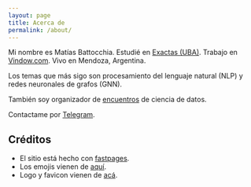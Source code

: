 ```yaml
---
layout: page
title: Acerca de
permalink: /about/
---
```


Mi nombre es Matías Battocchia. Estudié en [Exactas (UBA)](https://exactas.uba.ar). Trabajo en [Vindow.com](https://vindow.com). Vivo en Mendoza, Argentina.

Los temas que más sigo son procesamiento del lenguaje natural (NLP) y redes neuronales de grafos (GNN).

También soy organizador de [encuentros](https://www.meetup.com/ciencia-de-datos-en-mendoza) de ciencia de datos.

Contactame por [Telegram](https://t.me/matias_battocchia).

## Créditos

* El sitio está hecho con [fastpages](https://github.com/fastai/fastpages).
* Los emojis vienen de [aquí](https://cutekaomoji.com).
* Logo y favicon vienen de [acá](https://piq.codeus.net/picture/16599/EDITOR:-Nyan-Cat-Icon).
